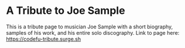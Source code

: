 # A Tribute to Joe Sample

This is a tribute page to musician Joe Sample with a short biography, samples of his work, and his entire solo discography.
Link to page here: https://codefu-tribute.surge.sh
